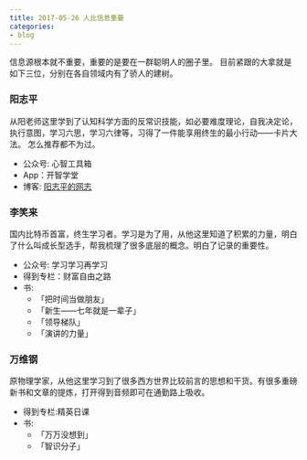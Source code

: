 ```yaml
---
title: 2017-05-26 人比信息重要
categories: 
- blog
---
```


信息源根本就不重要，重要的是要在一群聪明人的圈子里。
目前紧跟的大拿就是如下三位，分别在各自领域内有了骄人的建树。

### 阳志平
从阳老师这里学到了认知科学方面的反常识技能，如必要难度理论，自我决定论，执行意图，学习六思，学习六律等，习得了一件能享用终生的最小行动——卡片大法。
怎么推荐都不为过。

- 公众号: 心智工具箱
- App：开智学堂
- 博客: [阳志平的网志](http://www.yangzhiping.com)

### 李笑来
国内比特币首富，终生学习者。学习是为了用，从他这里知道了积累的力量，明白了什么叫成长型选手，帮我梳理了很多底层的概念。明白了记录的重要性。

- 公众号: 学习学习再学习
- 得到专栏：财富自由之路
- 书:
	- 「把时间当做朋友」
	- 「新生——七年就是一辈子」
	- 「领导梯队」
	- 「演讲的力量」


### 万维钢
原物理学家，从他这里学习到了很多西方世界比较前言的思想和干货。有很多重磅新书和文章的提炼，打开得到音频即可在通勤路上吸收。

- 得到专栏:精英日课
- 书:
	- 「万万没想到」
	- 「智识分子」


